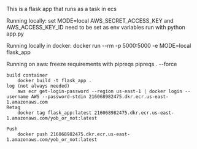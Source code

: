 This is a flask app that runs as a task in ecs

Running locally:
    set MODE=local
    AWS_SECRET_ACCESS_KEY and AWS_ACCESS_KEY_ID need to be set as env variables
    run with python app.py


Running locally in docker:
    docker run --rm -p 5000:5000 -e MODE=local flask_app

Running on aws:
    freeze requirements with pipreqs
        pipreqs . --force


    build container 
        docker build -t flask_app .
    log (not always needed)
        aws ecr get-login-password --region us-east-1 | docker login --username AWS --password-stdin 216068982475.dkr.ecr.us-east-1.amazonaws.com
    Retag
        docker tag flask_app:latest 216068982475.dkr.ecr.us-east-1.amazonaws.com/yob_or_not:latest

    Push 
        docker push 216068982475.dkr.ecr.us-east-1.amazonaws.com/yob_or_not:latest